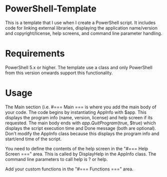 PowerShell-Template
===================
This is a template that I use when I create a PowerShell script. It includes code for linking external libraries, displaying the application name/version and copyright/license, help screens, and command line parameter handling.

Requirements
============
PowerShell 5.x or higher. The template use a class and only PowerShell from this version onwards support this functionality.

Usage
=====
The Main section (i.e. #=== Main === is where you add the main body of your code. The code begins by instantiating AppInfo with $app. This displays the program info (name, version, license) and help screen if its requested. The main body ends with $app.QuitProgram($true, $true) which displays the script execution time and Done message (both are optional). Don't modify the AppInfo class because this displays the program info and start/end time of the script.

You need to define the contents of the help screen in the "#=== Help Screen ===" area. This is called by DisplayHelp in the AppInfo class. The command line parameters to call help is ? or help.

Add your custom functions in the "#=== Functions ===" area.